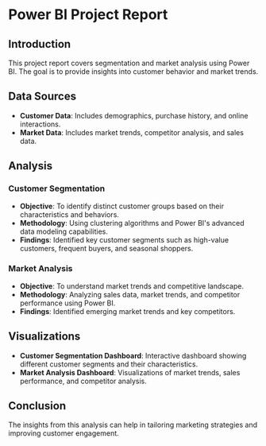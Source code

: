 # Power BI Project Report

## Introduction
This project report covers segmentation and market analysis using Power BI. The goal is to provide insights into customer behavior and market trends.

## Data Sources
- **Customer Data**: Includes demographics, purchase history, and online interactions.
- **Market Data**: Includes market trends, competitor analysis, and sales data.

## Analysis
### Customer Segmentation
- **Objective**: To identify distinct customer groups based on their characteristics and behaviors.
- **Methodology**: Using clustering algorithms and Power BI's advanced data modeling capabilities.
- **Findings**: Identified key customer segments such as high-value customers, frequent buyers, and seasonal shoppers.

### Market Analysis
- **Objective**: To understand market trends and competitive landscape.
- **Methodology**: Analyzing sales data, market trends, and competitor performance using Power BI.
- **Findings**: Identified emerging market trends and key competitors.

## Visualizations
- **Customer Segmentation Dashboard**: Interactive dashboard showing different customer segments and their characteristics.
- **Market Analysis Dashboard**: Visualizations of market trends, sales performance, and competitor analysis.

## Conclusion
The insights from this analysis can help in tailoring marketing strategies and improving customer engagement.
